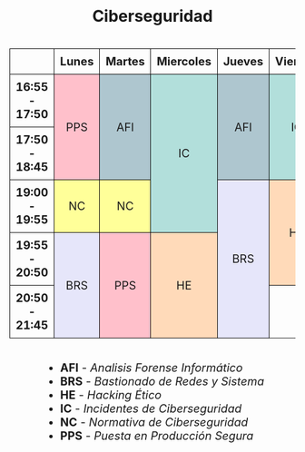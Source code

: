
# Ciberseguridad

<head>
    <style>
        * {
            margin: 0;
            padding: 0;
        }
        body {
            min-height: 100vh;
            display: flex;
            justify-content: center;
            align-items: center;
            flex-direction: column;
        }
        h1 {
            margin-bottom: 20px;
        }
        #horario, ul {
            font-size: 20px;
        }
        #horario {
            text-align: center;
            border-collapse: collapse;
            margin-bottom: 20px;
        }
        #horario th, td {
            border: 1px solid black;
            padding: 10px;
        }
        .pps {
            background-color: #FFC0CB;
        }
        .afi {
            background-color: #AEC6CF;
        }
        .ic {
            background-color: #B2DFDB;
        }
        .nc {
            background-color: #FFFF99;
        }
        .brs {
            background-color: #E6E6FA;
        }
        .he {
            background-color: #FFDAB9;
        }
    </style>
</head>

<body>
    <table id="horario">
        <tr>
            <th></th>
            <th>Lunes</th>
            <th>Martes</th>
            <th>Miercoles</th>
            <th>Jueves</th>
            <th>Viernes</th>
        </tr>
        <tr>
            <th>16:55 - 17:50</tdd>
            <td rowspan="2" class="pps">PPS</td>
            <td rowspan="2" class="afi">AFI</td>
            <td rowspan="3" class="ic">IC</th>
            <td rowspan="2" class="afi">AFI</td>
            <td rowspan="2" class="ic">IC</td>
        </tr>
        <tr>
            <th>17:50 - 18:45</th>
        </tr>
        <tr>
            <th>19:00 - 19:55</th>
            <td class="nc">NC</td>
            <td class="nc">NC</td>
            <td rowspan="3" class="brs">BRS</td>
            <td rowspan="2" class="he">HE</td>
        </tr>
        <tr>
            <th>19:55 - 20:50</th>
            <td rowspan="2" class="brs">BRS</td>
            <td rowspan="2" class="pps">PPS</td>
            <td rowspan="2" class="he">HE</td>
        </tr>
        <tr>
            <th>20:50 - 21:45</th>
        </tr>
    </table>

<div>
    <ul>
        <li><strong>AFI</strong> - <i>Analisis Forense Informático</i></li>
        <li><strong>BRS</strong> - <i>Bastionado de Redes y Sistema</i></li>
        <li><strong>HE</strong> - <i>Hacking Ético</i></li>
        <li><strong>IC</strong> - <i>Incidentes de Ciberseguridad</i></li>
        <li><strong>NC</strong> - <i>Normativa de Ciberseguridad</i></li>
        <li><strong>PPS</strong> - <i>Puesta en Producción Segura</i></li>
    </ul>
</div>
</body>